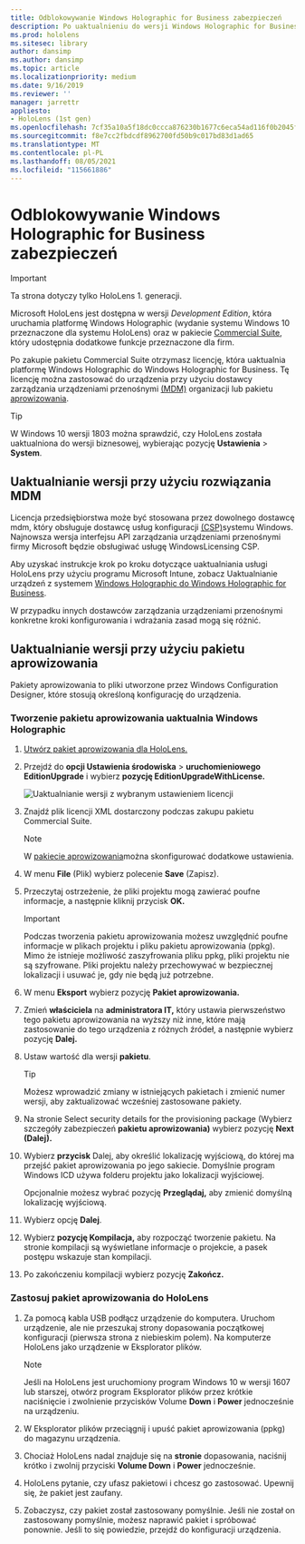 ```yaml
---
title: Odblokowywanie Windows Holographic for Business zabezpieczeń
description: Po uaktualnieniu do wersji Windows Holographic for Business HoloLens dodatkowe funkcje, które są przeznaczone dla firm.
ms.prod: hololens
ms.sitesec: library
author: dansimp
ms.author: dansimp
ms.topic: article
ms.localizationpriority: medium
ms.date: 9/16/2019
ms.reviewer: ''
manager: jarrettr
appliesto:
- HoloLens (1st gen)
ms.openlocfilehash: 7cf35a10a5f18dc0ccca876230b1677c6eca54ad116f0b2045fc1b269ac6c4b0
ms.sourcegitcommit: f8e7cc2fbdcdf8962700fd50b9c017bd83d1ad65
ms.translationtype: MT
ms.contentlocale: pl-PL
ms.lasthandoff: 08/05/2021
ms.locfileid: "115661886"
---
```

# <a name="unlock-windows-holographic-for-business-features"></a>Odblokowywanie Windows Holographic for Business zabezpieczeń

> [!IMPORTANT]
> Ta strona dotyczy tylko HoloLens 1. generacji.

Microsoft HoloLens jest dostępna w wersji *Development Edition*, która uruchamia platformę Windows Holographic (wydanie systemu Windows 10 przeznaczone dla systemu HoloLens) oraz w pakiecie [Commercial Suite](hololens-commercial-features.md), który udostępnia dodatkowe funkcje przeznaczone dla firm.

Po zakupie pakietu Commercial Suite otrzymasz licencję, która uaktualnia platformę Windows Holographic do Windows Holographic for Business. Tę licencję można zastosować do urządzenia przy użyciu dostawcy zarządzania urządzeniami przenośnymi [(MDM)](#edition-upgrade-by-using-mdm) organizacji lub pakietu [aprowizowania](#edition-upgrade-by-using-a-provisioning-package).

> [!TIP]
> W Windows 10 wersji 1803 można sprawdzić, czy HoloLens została uaktualniona do wersji biznesowej, wybierając pozycję **Ustawienia**  >  **System**.

## <a name="edition-upgrade-by-using-mdm"></a>Uaktualnianie wersji przy użyciu rozwiązania MDM

Licencja przedsiębiorstwa może być stosowana przez dowolnego dostawcę mdm, który obsługuje dostawcę usług konfiguracji [(CSP)](https://msdn.microsoft.com/library/windows/hardware/dn904983.aspx)systemu Windows. Najnowsza wersja interfejsu API zarządzania urządzeniami przenośnymi firmy Microsoft będzie obsługiwać usługę WindowsLicensing CSP.

Aby uzyskać instrukcje krok po kroku dotyczące uaktualniania usługi HoloLens przy użyciu programu Microsoft Intune, zobacz Uaktualnianie urządzeń z systemem [Windows Holographic do Windows Holographic for Business](/intune/holographic-upgrade).

 W przypadku innych dostawców zarządzania urządzeniami przenośnymi konkretne kroki konfigurowania i wdrażania zasad mogą się różnić.

## <a name="edition-upgrade-by-using-a-provisioning-package"></a>Uaktualnianie wersji przy użyciu pakietu aprowizowania

Pakiety aprowizowania to pliki utworzone przez Windows Configuration Designer, które stosują określoną konfigurację do urządzenia.

### <a name="create-a-provisioning-package-that-upgrades-the-windows-holographic-edition"></a>Tworzenie pakietu aprowizowania uaktualnia Windows Holographic

1. [Utwórz pakiet aprowizowania dla HoloLens.](hololens-provisioning.md)
1. Przejdź do **opcji Ustawienia środowiska**  >  **uruchomieniowego EditionUpgrade** i wybierz **pozycję EditionUpgradeWithLicense.**

    ![Uaktualnianie wersji z wybranym ustawieniem licencji](images/icd1.png)

1. Znajdź plik licencji XML dostarczony podczas zakupu pakietu Commercial Suite.

    > [!NOTE]
    > W [pakiecie aprowizowania](hololens-provisioning.md)można skonfigurować dodatkowe ustawienia.

1. W menu **File** (Plik) wybierz polecenie **Save** (Zapisz). 

1. Przeczytaj ostrzeżenie, że pliki projektu mogą zawierać poufne informacje, a następnie kliknij przycisk **OK.**

    > [!IMPORTANT]
    > Podczas tworzenia pakietu aprowizowania możesz uwzględnić poufne informacje w plikach projektu i pliku pakietu aprowizowania (ppkg). Mimo że istnieje możliwość zaszyfrowania pliku ppkg, pliki projektu nie są szyfrowane. Pliki projektu należy przechowywać w bezpiecznej lokalizacji i usuwać je, gdy nie będą już potrzebne.

1. W menu **Eksport** wybierz pozycję **Pakiet aprowizowania.**

1. Zmień **właściciela** na **administratora IT,** który ustawia pierwszeństwo tego pakietu aprowizowania na wyższy niż inne, które mają zastosowanie do tego urządzenia z różnych źródeł, a następnie wybierz pozycję **Dalej.**

1. Ustaw wartość dla wersji **pakietu**.

    > [!TIP]
    > Możesz wprowadzić zmiany w istniejących pakietach i zmienić numer wersji, aby zaktualizować wcześniej zastosowane pakiety.

1. Na stronie Select security details for the provisioning package (Wybierz szczegóły zabezpieczeń **pakietu aprowizowania)** wybierz pozycję **Next (Dalej).**

1. Wybierz **przycisk** Dalej, aby określić lokalizację wyjściową, do której ma przejść pakiet aprowizowania po jego sakiecie. Domyślnie program Windows ICD używa folderu projektu jako lokalizacji wyjściowej.

    Opcjonalnie możesz wybrać pozycję **Przeglądaj,** aby zmienić domyślną lokalizację wyjściową.

1. Wybierz opcję **Dalej**.

1. Wybierz **pozycję Kompilacja,** aby rozpocząć tworzenie pakietu. Na stronie kompilacji są wyświetlane informacje o projekcie, a pasek postępu wskazuje stan kompilacji.

1. Po zakończeniu kompilacji wybierz pozycję **Zakończ.**

### <a name="apply-the-provisioning-package-to-hololens"></a>Zastosuj pakiet aprowizowania do HoloLens

1. Za pomocą kabla USB podłącz urządzenie do komputera. Uruchom urządzenie, ale nie przeszukaj strony dopasowania początkowej konfiguracji (pierwsza strona z niebieskim polem).  Na komputerze HoloLens jako urządzenie w Eksplorator plików.

    > [!NOTE]
    > Jeśli na HoloLens jest uruchomiony program Windows 10 w wersji 1607 lub starszej, otwórz program Eksplorator plików przez krótkie naciśnięcie i zwolnienie przycisków Volume **Down** i **Power** jednocześnie na urządzeniu.

1. W Eksplorator plików przeciągnij i upuść pakiet aprowizowania (ppkg) do magazynu urządzenia.

1. Chociaż HoloLens nadal znajduje się na **stronie** dopasowania, naciśnij krótko i zwolnij przyciski **Volume Down** i **Power** jednocześnie.

1. HoloLens pytanie, czy ufasz pakietowi i chcesz go zastosować. Upewnij się, że pakiet jest zaufany.

1. Zobaczysz, czy pakiet został zastosowany pomyślnie. Jeśli nie został on zastosowany pomyślnie, możesz naprawić pakiet i spróbować ponownie. Jeśli to się powiedzie, przejdź do konfiguracji urządzenia.

